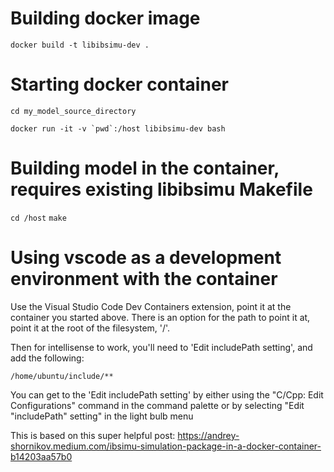 # Building docker image

```docker build -t libibsimu-dev .```

# Starting docker container

```cd my_model_source_directory```

```docker run -it -v `pwd`:/host libibsimu-dev bash```

# Building model in the container, requires existing libibsimu Makefile

```cd /host```
```make```

# Using vscode as a development environment with the container

Use the Visual Studio Code Dev Containers extension, point it at the container you started above. There is an option for the path to point it at, point it at the root of the filesystem, '/'.

Then for intellisense to work, you'll need to 'Edit includePath setting', and add the following:

```/home/ubuntu/include/**```

You can get to the 'Edit includePath setting' by either using the "C/Cpp: Edit Configurations" command in the command palette or by selecting "Edit "includePath" setting" in the light bulb menu

This is based on this super helpful post:   https://andrey-shornikov.medium.com/ibsimu-simulation-package-in-a-docker-container-b14203aa57b0
